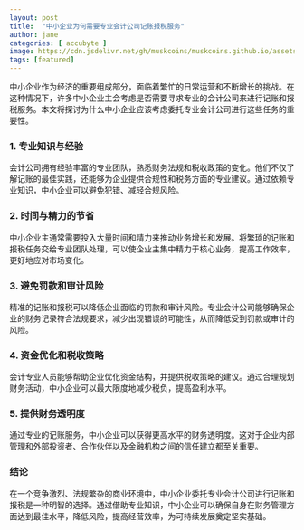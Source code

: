 ```yaml
---
layout: post
title:  "中小企业为何需要专业会计公司记账报税服务"
author: jane
categories: [ accubyte ]
image: https://cdn.jsdelivr.net/gh/muskcoins/muskcoins.github.io/assets/images/dai-li.webp
tags: [featured]
---
```

中小企业作为经济的重要组成部分，面临着繁忙的日常运营和不断增长的挑战。在这种情况下，许多中小企业主会考虑是否需要寻求专业的会计公司来进行记账和报税服务。本文将探讨为什么中小企业应该考虑委托专业会计公司进行这些任务的重要性。

### 1. 专业知识与经验

会计公司拥有经验丰富的专业团队，熟悉财务法规和税收政策的变化。他们不仅了解记账的最佳实践，还能够为企业提供合规性和税务方面的专业建议。通过依赖专业知识，中小企业可以避免犯错、减轻合规风险。

### 2. 时间与精力的节省

中小企业主通常需要投入大量时间和精力来推动业务增长和发展。将繁琐的记账和报税任务交给专业团队处理，可以使企业主集中精力于核心业务，提高工作效率，更好地应对市场变化。

### 3. 避免罚款和审计风险

精准的记账和报税可以降低企业面临的罚款和审计风险。专业会计公司能够确保企业的财务记录符合法规要求，减少出现错误的可能性，从而降低受到罚款或审计的风险。

### 4. 资金优化和税收策略

会计专业人员能够帮助企业优化资金结构，并提供税收策略的建议。通过合理规划财务活动，中小企业可以最大限度地减少税负，提高盈利水平。

### 5. 提供财务透明度

通过专业的记账服务，中小企业可以获得更高水平的财务透明度。这对于企业内部管理和外部投资者、合作伙伴以及金融机构之间的信任建立都至关重要。

### 结论

在一个竞争激烈、法规繁杂的商业环境中，中小企业委托专业会计公司进行记账和报税是一种明智的选择。通过借助专业知识，中小企业可以确保自身在财务管理方面达到最佳水平，降低风险，提高经营效率，为可持续发展奠定坚实基础。